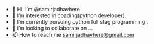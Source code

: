 - 👋 Hi, I’m @samirjadhavhere
- 👀 I’m interested in coading(python developer).
- 🌱 I’m currently pursuing python full stag programming..
- 💞️ I’m looking to collaborate on ...
- 📫 How to reach me samirjadhavhere@gmail.com

<!---
samirjadhavhere/samirjadhavhere is a ✨ special ✨ repository because its `README.md` (this file) appears on your GitHub profile.
You can click the Preview link to take a look at your changes.
--->
